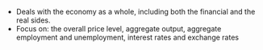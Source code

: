 - Deals with the economy as a whole, including both the financial and the real sides.
- Focus on: the overall price level, aggregate output, aggregate employment and unemployment, interest rates and exchange rates